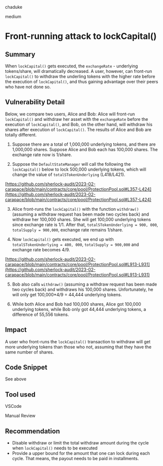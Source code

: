 chaduke

medium

# Front-running attack to lockCapital()

## Summary
When ``lockCapital()`` gets executed, the ``exchangeRate`` - underlying tokens/share, will dramatically decreased. A user, however, can front-run ``lockCapital()`` to withdraw the underling tokens with the higher rate before the execution of ``lockCapital()``, and thus gaining advantage over their peers who have not done so. 

## Vulnerability Detail
Below, we compare two users, Alice and Bob: Alice will front-run ``lockCapital()`` and withdraw her asset with the ``exchangeRate`` before the execution of  ``lockCapital()``, and Bob, on the other hand, will withdraw his shares after execution of ``lockCapital()``. The results of Alice and Bob are totally different. 

1) Suppose there are a total of 1,000,000 underlying tokens, and there are 1,000,000 shares. 
Suppose Alice and Bob each has 100,000 shares. The exchange rate now is 1/share. 

2) Suppose the ``DefaultStateManager`` will call the following the ``lockCapital()`` below to lock 500,000 underlying tokens, which will change the value of ``totalSTokenUnderlying`` (L418/L421).

[https://github.com/sherlock-audit/2023-02-carapace/blob/main/contracts/core/pool/ProtectionPool.sol#L357-L424](https://github.com/sherlock-audit/2023-02-carapace/blob/main/contracts/core/pool/ProtectionPool.sol#L357-L424)

3) Alice front-runs the ``lockCapital()`` with the function ``withdraw()`` (assuming a withdraw request has been made two cycles back) and withdraw  her 100,000 shares. She will get 100,000 underlying tokens since exchange rate is 1/1. After that, ``totalSTokenUnderlying = 900, 000``, ``totalSupply = 900,000``, exchange rate remains 1/share. 

4) Now ``lockCapital()`` gets executed, we end up with ``totalSTokenUnderlying = 400, 000``, ``totalSupply = 900,000`` and exchange rate becomes 4/9.

[https://github.com/sherlock-audit/2023-02-carapace/blob/main/contracts/core/pool/ProtectionPool.sol#L913-L931](https://github.com/sherlock-audit/2023-02-carapace/blob/main/contracts/core/pool/ProtectionPool.sol#L913-L931)


5) Bob also calls ``withdraw()`` (assuming a withdraw request has been made two cycles back) and withdraws his 100,000 shares. Unfortunately, he will only get  100,000*4/9 = 44,444 underlying tokens. 

6) While both Alice and Bob had 100,000 shares, Alice got 100,000 underlying tokens, while Bob only got 44,444 underlying tokens, a difference of 55,556 tokens. 

## Impact
A user who front-runs the ``lockCapital()`` transaction to withdraw will get more underlying tokens than those who not, assuming that they have the same number of shares. 

## Code Snippet
See above

## Tool used
VSCode

Manual Review

## Recommendation
- Disable withdraw or limit the total withdraw amount during the cycle when ``lockCapital()`` needs to be executed
- Provide a upper bound for the amount that one can lock during each cycle. That means, the payout needs to be paid in installments.
